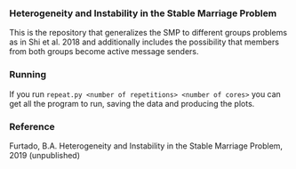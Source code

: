### Heterogeneity and Instability in the Stable Marriage Problem

This is the repository that generalizes the SMP to different groups problems as in Shi et al. 2018 and additionally 
includes the possibility that members from both groups become active message senders.

### Running

If you run `repeat.py <number of repetitions> <number of cores>` you can get all the program to run, saving the data and 
producing the plots.

### Reference

Furtado, B.A. Heterogeneity and Instability in the Stable Marriage Problem, 2019 (unpublished)